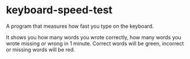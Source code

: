 # keyboard-speed-test
A program that measures how fast you type on the keyboard.

It shows you how many words you wrote correctly, how many words you wrote missing or wrong in 1 minute. Correct words will be green, incorrect or missing words will be red.
